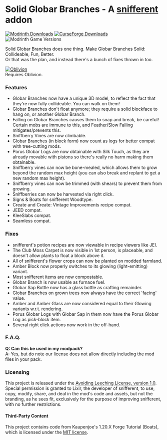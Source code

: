 # Solid Globar Branches - A [snifferent](https://www.curseforge.com/minecraft/mc-mods/snifferent) addon
[![Modrinth Downloads](https://img.shields.io/modrinth/dt/solid-globar-branches?style=flat&logo=modrinth&label=Modrinth)](https://modrinth.com/mod/solid-globar-branches)
[![CurseForge Downloads](https://img.shields.io/curseforge/dt/1056099?style=flat&logo=curseforge&label=Curseforge)](https://www.curseforge.com/minecraft/mc-mods/solid-globar-branches)
![Modrinth Game Versions](https://cf.way2muchnoise.eu/versions/1056099.svg)

Solid Globar Branches does one thing. Make Globar Branches Solid: Collideable, Fun, Better.  
Or that was the plan, and instead there's a bunch of fixes thrown in too.

[![Oblivion](https://raw.githubusercontent.com/VoidLeech/Oblivion/1.20.1/forge/src/main/resources/icon.png)](https://github.com/VoidLeech/Oblivion)  
Requires Oblivion.

### Features
- Globar Branches now have a unique 3D model, to reflect the fact that they're now fully collideable. You can walk on them!
- Globar Branches don't float anymore; they require a solid blockface to hang on, or another Globar Branch.
- Falling on Globar Branches causes them to snap and break, be careful! Certain mobs are immune to this, and Feather/Slow Falling mitigates/prevents this.
- Sniffberry Vines are now climbable.
- Globar Branches (in block form) now count as logs for better compat with tree-cutting mods.
- Porus Globar Logs are now obtainable with Silk Touch, as they are already movable with pistons so there's really no harm making them obtainable.
- Sniffberry vines can now be bone-mealed, which allows them to grow beyond the random max height (you can also break and replant to get a new random max height).
- Sniffberry vines can now be trimmed (with shears) to prevent them from growing.
- Sniffberries can now be harvested via right click.
- Signs & Boats for snifferent Woodtype.
- Create and Create: Vintage Improvements recipe compat.
- JEED compat.
- KleeSlabs compat.
- Seamless compat.

### Fixes
- snifferent's potion recipes are now viewable in recipe viewers like JEI.
- The Club Moss Carpet is now visible in 1st person, is placeable, and doesn't allow plants to float a block above it.
- All of snifferent's flower crops can now be planted on modded farmland.
- Amber Block now properly switches to its glowing (light-emitting) variant.
- Most snifferent items are now compostable.
- Globar Branch is now usable as furnace fuel.
- Globar Sap Bottle now has a glass bottle as crafting remainder.
- Globar Branches on grown trees now always have the correct 'facing' value.
- Amber and Amber Glass are now considered equal to their Glowing variants w.r.t. rendering.
- Porus Globar Logs with Globar Sap in them now have the Porus Globar Log as pick-block item.
- Several right click actions now work in the off-hand.

### F.A.Q.
**Q: Can this be used in my modpack?**  
A: Yes, but do note our license does not allow directly including the mod files in your pack.

### Licensing
This project is released under the [Avoiding Leeching License, version 1.0](LICENSE).  
Special permission is granted to Lixir, the developer of snifferent, to use, copy, modify, share, and deal in the mod's code and assets, but not the branding, as he sees fit, exclusively for the purpose of improving snifferent, with no further restrictions.

#### Third-Party Content
This project contains code from Kaupenjoe's 1.20.X Forge Tutorial (Boats), which is licensed under the [MIT license](other-licenses/mit-kaupenjoe).